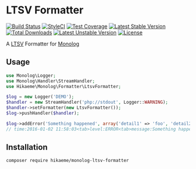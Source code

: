 # LTSV Formatter #

[![Build Status](https://travis-ci.org/fjyuu/monolog-ltsv-formatter.svg?branch=master)](https://travis-ci.org/fjyuu/monolog-ltsv-formatter)
[![StyleCI](https://styleci.io/repos/48897113/shield)](https://styleci.io/repos/48897113)
[![Test Coverage](https://codeclimate.com/github/fjyuu/monolog-ltsv-formatter/badges/coverage.svg)](https://codeclimate.com/github/fjyuu/monolog-ltsv-formatter/coverage)
[![Latest Stable Version](https://poser.pugx.org/hikaeme/monolog-ltsv-formatter/v/stable)](https://packagist.org/packages/hikaeme/monolog-ltsv-formatter)
[![Total Downloads](https://poser.pugx.org/hikaeme/monolog-ltsv-formatter/downloads)](https://packagist.org/packages/hikaeme/monolog-ltsv-formatter)
[![Latest Unstable Version](https://poser.pugx.org/hikaeme/monolog-ltsv-formatter/v/unstable)](https://packagist.org/packages/hikaeme/monolog-ltsv-formatter)
[![License](https://poser.pugx.org/hikaeme/monolog-ltsv-formatter/license)](https://packagist.org/packages/hikaeme/monolog-ltsv-formatter)

A [LTSV](http://ltsv.org/) Formatter for [Monolog](https://github.com/Seldaek/monolog)

## Usage ##

```php
use Monolog\Logger;
use Monolog\Handler\StreamHandler;
use Hikaeme\Monolog\Formatter\LtsvFormatter;

$log = new Logger('DEMO');
$handler = new StreamHandler('php://stdout', Logger::WARNING);
$handler->setFormatter(new LtsvFormatter());
$log->pushHandler($handler);

$log->addError('Something happened', array('detail1' => 'foo', 'detail2' => 'bar'));
// time:2016-01-02 11:58:03<tab>level:ERROR<tab>message:Something happened<tab>detail1:foo<tab>detail2:bar
```

## Installation ##

```
composer require hikaeme/monolog-ltsv-formatter
```
